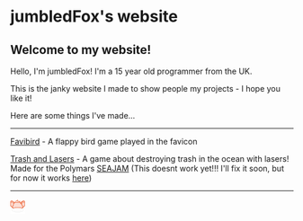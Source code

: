 # jumbledFox's website
## Welcome to my website!
Hello, I'm jumbledFox! I'm a 15 year old programmer from the UK.

This is the janky website I made to show people my projects - I hope you like it!

Here are some things I've made...

---

[Favibird](/favibird) - A flappy bird game played in the favicon

[Trash and Lasers](/trash-and-lasers) - A game about destroying trash in the ocean with lasers! Made for the Polymars [SEAJAM](https://itch.io/jam/seajam) (This doesnt work yet!!! I'll fix it soon, but for now it works [here](/pages/trash-and-lasers))

---

<img src="/images/foxhead.png">